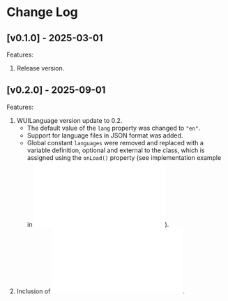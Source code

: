 # Change Log

## [v0.1.0] - 2025-03-01

Features:

1. Release version.

## [v0.2.0] - 2025-09-01

Features:

1. WUILanguage version update to 0.2.
	- The default value of the `lang` property was changed to `"en"`.
	- Support for language files in JSON format was added.
	- Global constant `languages` were removed and replaced with a variable definition, optional and external to the class, which is assigned using the `onLoad()` property (see implementation example in ![documentation](./README.md?#wuiLanguage)).
2. Inclusion of ![documentation](./README.md).